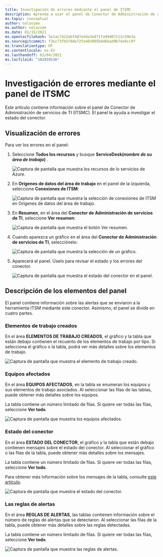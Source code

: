 ```yaml
---
title: Investigación de errores mediante el panel de ITSMC
description: Aprenda a usar el panel de Conector de Administración de servicios de TI para investigar los errores.
ms.topic: conceptual
author: nolavime
ms.author: nolavime
ms.date: 01/15/2021
ms.openlocfilehash: 5e1acf422abf487edda3e871fa99d07212c59b3a
ms.sourcegitcommit: f3ec73fb5f8de72fe483995bd4bbad9b74a9cc9f
ms.translationtype: HT
ms.contentlocale: es-ES
ms.lasthandoff: 03/04/2021
ms.locfileid: "102039536"
---
```

# <a name="investigate-errors-by-using-the-itsmc-dashboard"></a>Investigación de errores mediante el panel de ITSMC

Este artículo contiene información sobre el panel de Conector de Administración de servicios de TI (ITSMC). El panel le ayuda a investigar el estado del conector.

## <a name="view-errors"></a>Visualización de errores

Para ver los errores en el panel:

1. Seleccione **Todos los recursos** y busque **ServiceDesk(*nombre de su área de trabajo*)** .

   ![Captura de pantalla que muestra los recursos de lo servicios de Azure.](media/itsmc-definition/create-new-connection-from-resource.png)

2. En **Orígenes de datos del área de trabajo** en el panel de la izquierda, seleccione **Conexiones de ITSM**:

   ![Captura de pantalla que muestra la selección de conexiones de ITSM en Orígenes de datos del área de trabajo.](media/itsmc-overview/add-new-itsm-connection.png)

3. En **Resumen**, en el área del **Conector de Administración de servicios de TI**, seleccione **Ver resumen**:

   ![Captura de pantalla que muestra el botón Ver resumen.](media/itsmc-resync-servicenow/dashboard-view-summary.png)

4. Cuando aparezca un gráfico en el área del **Conector de Administración de servicios de TI**, selecciónelo:

   ![Captura de pantalla que muestra la selección de un gráfico.](media/itsmc-resync-servicenow/dashboard-graph-click.png)

5. Aparecerá el panel. Úselo para revisar el estado y los errores del conector.
   
   ![Captura de pantalla que muestra el estado del conector en el panel.](media/itsmc-resync-servicenow/connector-dashboard.png)

## <a name="understand-dashboard-elements"></a>Descripción de los elementos del panel

El panel contiene información sobre las alertas que se enviaron a la herramienta ITSM mediante este conector. Asimismo, el panel se divide en cuatro partes.

### <a name="created-work-items"></a>Elementos de trabajo creados 

En el área **ELEMENTOS DE TRABAJO CREADOS**, el gráfico y la tabla que están debajo contienen el recuento de los elementos de trabajo por tipo. Si selecciona el gráfico o la tabla, podrá ver más detalles sobre los elementos de trabajo.

![Captura de pantalla que muestra el elemento de trabajo creado.](media/itsmc-resync-servicenow/itsm-dashboard-workitems.png)

### <a name="affected-computers"></a>Equipos afectados 

En el área **EQUIPOS AFECTADOS**, en la tabla se enumeran los equipos y sus elementos de trabajo asociados. Al seleccionar las filas de las tablas, puede obtener más detalles sobre los equipos.

La tabla contiene un número limitado de filas. Si quiere ver todas las filas, seleccione **Ver todo**.

![Captura de pantalla que muestra los equipos afectados.](media/itsmc-resync-servicenow/itsm-dashboard-impacted-comp.png)

### <a name="connector-status"></a>Estado del conector 

En el área **ESTADO DEL CONECTOR**, el gráfico y la tabla que están debajo contienen mensajes sobre el estado del conector. Al seleccionar el gráfico o las filas de la tabla, puede obtener más detalles sobre los mensajes.

La tabla contiene un número limitado de filas. Si quiere ver todas las filas, seleccione **Ver todo**.

Para obtener más información sobre los mensajes de la tabla, consulte [este artículo](itsmc-dashboard-errors.md).

![Captura de pantalla que muestra el estado del conector.](media/itsmc-resync-servicenow/itsm-dashboard-connector-status.png)

### <a name="alert-rules"></a>Las reglas de alertas 

En el área **REGLAS DE ALERTAS**, las tablas contienen información sobre el número de reglas de alertas que se detectaron. Al seleccionar las filas de la tabla, puede obtener más detalles sobre las reglas detectadas.
    
La tabla contiene un número limitado de filas. Si quiere ver todas las filas, seleccione **Ver todo**.

![Captura de pantalla que muestra las reglas de alertas.](media/itsmc-resync-servicenow/itsm-dashboard-alert-rules.png)
